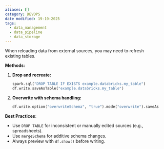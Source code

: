 ```yaml
---
aliases: []
category: DEVOPS
date modified: 19-10-2025
tags:
  - data_management
  - data_pipeline
  - data_storage
---
```

When reloading data from external sources, you may need to refresh existing tables.

**Methods:**

1. **Drop and recreate:**

   ```python
   spark.sql("DROP TABLE IF EXISTS example.databricks.my_table")
   df.write.saveAsTable("example.databricks.my_table")
   ```
2. **Overwrite with schema handling:**

   ```python
   df.write.option("overwriteSchema", "true").mode("overwrite").saveAsTable("example.databricks.my_table")
   ```

**Best Practices:**

* Use `DROP TABLE` for inconsistent or manually edited sources (e.g., spreadsheets).
* Use `mergeSchema` for additive schema changes.
* Always preview with `df.show()` before writing.